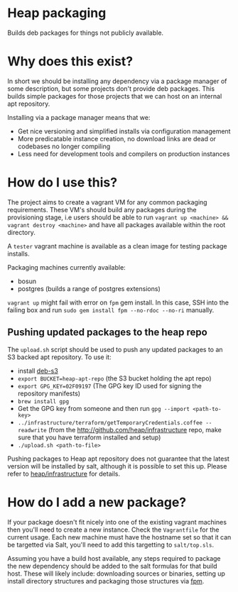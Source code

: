 # Heap packaging
Builds deb packages for things not publicly available.

# Why does this exist?
In short we should be installing any dependency via a package manager of some description, but some projects don't provide deb packages. This builds simple packages for those projects that we can host on an internal apt repository.

Installing via a package manager means that we:
* Get nice versioning and simplified installs via configuration management
* More predicatable instance creation, no download links are dead or codebases no longer compiling
* Less need for development tools and compilers on production instances

# How do I use this?
The project aims to create a vagrant VM for any common packaging requirements. These VM's should build any packages during the provisioning stage, i.e users should be able to run `vagrant up <machine> && vagrant destroy <machine>` and have all packages available within the root directory.

A `tester` vagrant machine is available as a clean image for testing package installs.

Packaging machines currently available:
* bosun
* postgres (builds a range of postgres extensions)

`vagrant up` might fail with error on `fpm` gem install. In this case, SSH into the failing box and run `sudo gem install fpm --no-rdoc --no-ri` manually.

## Pushing updated packages to the heap repo

The `upload.sh` script should be used to push any updated packages to an S3 backed apt repository. To use it:
- install [deb-s3](https://github.com/krobertson/deb-s3)
- `export BUCKET=heap-apt-repo` (the S3 bucket holding the apt repo)
- `export GPG_KEY=02F09197` (The GPG key ID used for signing the repository manifests)
- `brew install gpg`
- Get the GPG key from someone and then run `gpg --import <path-to-key>`
- `../infrastructure/terraform/getTemporaryCredentials.coffee --readwrite` (from the http://github.com/heap/infrastructure repo, make sure that you have terraform installed and setup)
- `./upload.sh <path-to-file>`

Pushing packages to Heap apt repository does not guarantee that the latest version will be installed by salt, although it is possible to set this up.
Please refer to [heap/infrastructure](https://github.com/heap/infrastructure) for details.

# How do I add a new package?
If your package doesn't fit nicely into one of the existing vagrant machines then you'll need to create a new instance. Check the `Vagrantfile` for the current usage. Each new machine must have the hostname set so that it can be targetted via Salt, you'll need to add this targetting to `salt/top.sls`.

Assuming you have a build host available, any steps required to package the new dependency should be added to the salt formulas for that build host. These will likely include: downloading sources or binaries, setting up install directory structures and packaging those structures via [fpm](https://github.com/jordansissel/fpm).
